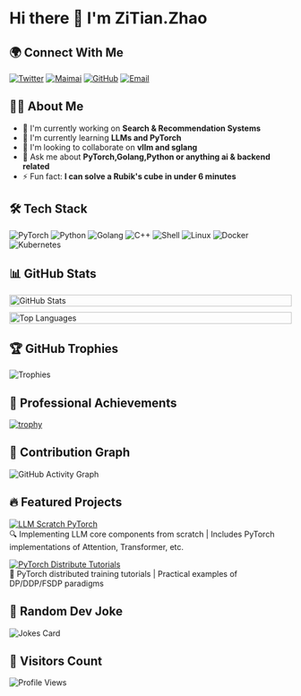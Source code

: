 # Hi there 👋 I'm ZiTian.Zhao

## 🌍 Connect With Me

[![Twitter](https://img.shields.io/badge/X-000000?style=for-the-badge&logo=x&logoColor=white)](https://x.com/skyloevil)
[![Maimai](https://img.shields.io/badge/脉脉-0077B5?style=for-the-badge&logo=data:image/svg+xml;base64,PHN2ZyB4bWxucz0iaHR0cDovL3d3dy53My5vcmcvMjAwMC9zdmciIHZpZXdCb3g9IjAgMCAyNCAyNCI+PHBhdGggZD0iTTEyIDBDNS40IDAgMCA1LjQgMCAxMnM1LjQgMTIgMTIgMTIgMTItNS40IDEyLTEyUzE4LjYgMCAxMiAwem0wIDIyYy01LjUgMC0xMC00LjUtMTAtMTBTNi41IDIgMTIgMnMxMCA0LjUgMTAgMTAtNC41IDEwLTEwIDEwem0tMy0xNWgtMnYxNmgydi02aDJ2Nmgydi0xNmgtMnY2aC0yeiIgZmlsbD0id2hpdGUiLz48L3N2Zz4=&logoColor=white)](https://maimai.cn/contact/share/card?u=ldk1wcrvqza)
[![GitHub](https://img.shields.io/badge/GitHub-181717?style=for-the-badge&logo=github&logoColor=white)](https://github.com/skyloevil)
[![Email](https://img.shields.io/badge/Email-D14836?style=for-the-badge&logo=outlook&logoColor=white)](mailto:zhao.zitian@outlook.com)

## 👨‍💻 About Me

- 🔭 I'm currently working on **Search & Recommendation Systems**
- 🌱 I'm currently learning **LLMs and PyTorch**
- 👯 I'm looking to collaborate on **vllm and sglang**
- 💬 Ask me about **PyTorch,Golang,Python or anything ai & backend related**
- ⚡ Fun fact: **I can solve a Rubik's cube in under 6 minutes**

## 🛠 Tech Stack

![PyTorch](https://img.shields.io/badge/-PyTorch-EE4C2C?style=flat-square&logo=pytorch&logoColor=white)
![Python](https://img.shields.io/badge/-Python-3776AB?style=flat-square&logo=python&logoColor=white)
![Golang](https://img.shields.io/badge/-Go-00ADD8?style=flat-square&logo=go&logoColor=white)
![C++](https://img.shields.io/badge/-C++-00599C?style=flat-square&logo=c%2B%2B&logoColor=white)
![Shell](https://img.shields.io/badge/-Shell-4EAA25?style=flat-square&logo=gnu-bash&logoColor=white)
![Linux](https://img.shields.io/badge/-Linux-FCC624?style=flat-square&logo=linux&logoColor=black)
![Docker](https://img.shields.io/badge/-Docker-2496ED?style=flat-square&logo=docker&logoColor=white)
![Kubernetes](https://img.shields.io/badge/-Kubernetes-326CE5?style=flat-square&logo=kubernetes&logoColor=white)

## 📊 GitHub Stats

<div style="display: flex; flex-wrap: wrap; gap: 10px; align-items: stretch;">
  <div style="flex: 1; min-width: 300px;">
    <img src="https://github-readme-stats.vercel.app/api?username=skyloevil&show_icons=true&theme=radical" alt="GitHub Stats" style="width: 100%; height: 100%; object-fit: contain;">
  </div>
  <div style="flex: 1; min-width: 300px;">
    <img src="https://github-readme-stats.vercel.app/api/top-langs/?username=skyloevil&layout=compact&theme=radical" alt="Top Languages" style="width: 100%; height: 100%; object-fit: contain;">
  </div>
</div>

## 🏆 GitHub Trophies

![Trophies](https://github-profile-trophy.vercel.app/?username=skyloevil&theme=onedark&no-frame=true&row=1&column=7)

## 🏅  Professional Achievements

[![trophy](https://github-profile-trophy.vercel.app/?username=skyloevil&theme=nord&column=7&rank=SSS,SS,S,A&no-bg=true&margin-w=10)](https://github.com/ryo-ma/github-profile-trophy)

## 🌱 Contribution Graph

![GitHub Activity Graph](https://github-readme-activity-graph.vercel.app/graph?username=skyloevil&theme=github-compact)

## 🔥 Featured Projects

[![LLM Scratch PyTorch](https://github-readme-stats.vercel.app/api/pin/?username=skyloevil&repo=llm-scratch-pytorch&theme=radical)](https://github.com/skyloevil/llm-scratch-pytorch)  
🔍 Implementing LLM core components from scratch | Includes PyTorch implementations of Attention, Transformer, etc.

[![PyTorch Distribute Tutorials](https://github-readme-stats.vercel.app/api/pin/?username=skyloevil&repo=pytorch_distribute_tutorials&theme=radical)](https://github.com/skyloevil/pytorch_distribute_tutorials)  
🚀 PyTorch distributed training tutorials | Practical examples of DP/DDP/FSDP paradigms

## 🎲 Random Dev Joke

![Jokes Card](https://readme-jokes.vercel.app/api?theme=radical)

## 👀 Visitors Count

![Profile Views](https://komarev.com/ghpvc/?username=skyloevil&color=blue&style=flat-square)
